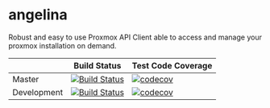 # angelina
Robust and easy to use Proxmox API Client able to access and manage your proxmox installation on demand.

|             	| Build Status                                                                                                                                              	| Test Code Coverage                                                                                                                                               	|
|-------------	|-----------------------------------------------------------------------------------------------------------------------------------------------------------	|------------------------------------------------------------------------------------------------------------------------------------------------------------------	|
| Master      	| [![Build Status](https://travis-ci.com/FelixKlauke/angelina.svg?branch=master)](https://travis-ci.com/FelixKlauke/angelina) 	| [![codecov](https://codecov.io/gh/FelixKlauke/angelina/branch/master/graph/badge.svg)](https://codecov.io/gh/FelixKlauke/angelina) 	|
| Development 	| [![Build Status](https://travis-ci.com/FelixKlauke/angelina.svg?branch=dev)](https://travis-ci.com/FelixKlauke/angelina)    	| [![codecov](https://codecov.io/gh/FelixKlauke/angelina/branch/dev/graph/badge.svg)](https://codecov.io/gh/FelixKlauke/angelina)    	|
